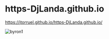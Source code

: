 # https-DjLanda.github.io

https://jtorruel.github.io/https-DjLanda.github.io/

![byron1](https://github.com/user-attachments/assets/88e812a8-a6f7-4659-a44c-96f3aa92f531)
